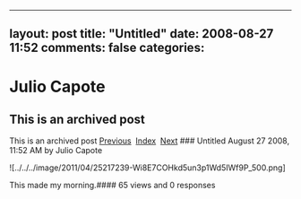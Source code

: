 ---
 layout: post
 title: "Untitled"
 date: 2008-08-27 11:52
 comments: false
 categories:
 ---

 # Julio Capote
## This is an archived post
This is an archived post
[Previous](../../../posts/2008/08/humor/eecs-difference-explained.html)  [Index](../../../index.html)  [Next](../../../posts/2008/09/post/49186851/so-true.html) ### Untitled
August 27 2008, 11:52 AM by Julio Capote

![../../../image/2011/04/25217239-Wi8E7COHkd5un3p1Wd5IWf9P_500.png] 

This made my morning.#### 65 views and 0 responses


